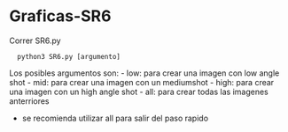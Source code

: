 # Graficas-SR6
Correr SR6.py

      python3 SR6.py [argumento]
  
  Los posibles argumentos son:
    - low: para crear una imagen con low angle shot
    - mid: para crear una imagen con un mediumshot
    - high: para crear una imagen con un high angle shot
    - all: para crear todas las imagenes anterriores
    
  * se recomienda utilizar all para salir del paso rapido
